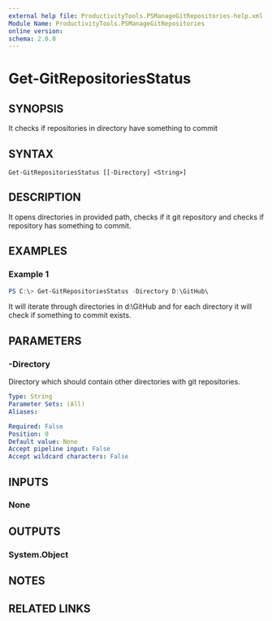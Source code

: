 ```yaml
---
external help file: ProductivityTools.PSManageGitRepositories-help.xml
Module Name: ProductivityTools.PSManageGitRepositories
online version:
schema: 2.0.0
---
```


# Get-GitRepositoriesStatus

## SYNOPSIS
It checks if repositories in directory have something to commit

## SYNTAX

```
Get-GitRepositoriesStatus [[-Directory] <String>]
```

## DESCRIPTION
It opens directories in provided path, checks if it git repository and checks if repository has something to commit.

## EXAMPLES

### Example 1
```powershell
PS C:\> Get-GitRepositoriesStatus -Directory D:\GitHub\
```

It will iterate through directories in d:\GitHub and for each directory it will check if something to commit exists.

## PARAMETERS

### -Directory
Directory which should contain other directories with git repositories.

```yaml
Type: String
Parameter Sets: (All)
Aliases:

Required: False
Position: 0
Default value: None
Accept pipeline input: False
Accept wildcard characters: False
```

## INPUTS

### None

## OUTPUTS

### System.Object
## NOTES

## RELATED LINKS
